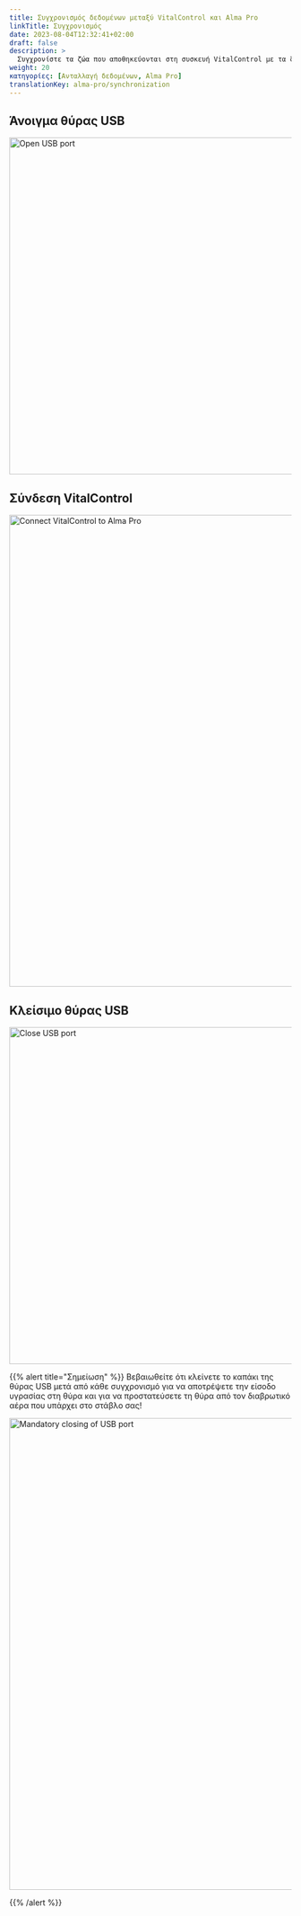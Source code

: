```yaml
---
title: Συγχρονισμός δεδομένων μεταξύ VitalControl και Alma Pro
linkTitle: Συγχρονισμός
date: 2023-08-04T12:32:41+02:00
draft: false
description: >
  Συγχρονίστε τα ζώα που αποθηκεύονται στη συσκευή VitalControl με τα ζώα που έχουν καταχωρηθεί στον αυτόματο τροφοδότη και μεταφέρετε τις μετρημένες τιμές που έχουν καταγραφεί με τη συσκευή VitalControl στον τροφοδότη για σκοπούς αξιολόγησης και καλύτερης οπτικοποίησης.
weight: 20
κατηγορίες: [Ανταλλαγή δεδομένων, Alma Pro]
translationKey: alma-pro/synchronization
---
```

## Άνοιγμα θύρας USB

<img src="/images/synchronisation/open-usb-slot.svg" width="600" align="bottom" alt="Open USB port" title="Open USB port" />

## Σύνδεση VitalControl

<img src="/images/synchronisation/connect-vitalcontrol-alma_pro.svg" width="840" align="bottom" alt="Connect VitalControl to Alma Pro" title="Connection VitalControl Alma Pro" />

## Κλείσιμο θύρας USB

<img src="/images/synchronisation/close-usb-slot.svg" width="600" align="bottom" alt="Close USB port" title="Close USB port" />

{{% alert title="Σημείωση" %}}
Βεβαιωθείτε ότι κλείνετε το καπάκι της θύρας USB μετά από κάθε συγχρονισμό για να αποτρέψετε την είσοδο υγρασίας στη θύρα και για να προστατεύσετε τη θύρα από τον διαβρωτικό αέρα που υπάρχει στο στάβλο σας!

<img src="/images/synchronisation/info-close-usb-mandatory.svg" width="840" align="bottom" alt="Mandatory closing of USB port" title="Closing of USB port" />

{{% /alert %}}
